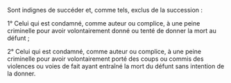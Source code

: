   
 Sont indignes de succéder et, comme tels, exclus de la succession :  

  
 1° Celui qui est condamné, comme auteur ou complice, à une peine criminelle pour avoir volontairement donné ou tenté de donner la mort au défunt ;  

  
 2° Celui qui est condamné, comme auteur ou complice, à une peine criminelle pour avoir volontairement porté des coups ou commis des violences ou voies de fait ayant entraîné la mort du défunt sans intention de la donner.  
